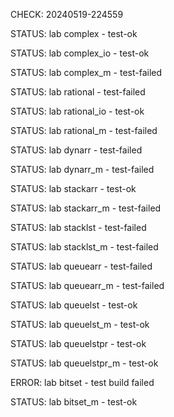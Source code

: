CHECK: 20240519-224559
STATUS: lab complex - test-ok
STATUS: lab complex_io - test-ok
STATUS: lab complex_m - test-failed
STATUS: lab rational - test-failed
STATUS: lab rational_io - test-ok
STATUS: lab rational_m - test-failed
STATUS: lab dynarr - test-failed
STATUS: lab dynarr_m - test-failed
STATUS: lab stackarr - test-ok
STATUS: lab stackarr_m - test-failed
STATUS: lab stacklst - test-failed
STATUS: lab stacklst_m - test-failed
STATUS: lab queuearr - test-failed
STATUS: lab queuearr_m - test-failed
STATUS: lab queuelst - test-ok
STATUS: lab queuelst_m - test-ok
STATUS: lab queuelstpr - test-ok
STATUS: lab queuelstpr_m - test-ok
ERROR: lab bitset - test build failed
STATUS: lab bitset_m - test-ok
